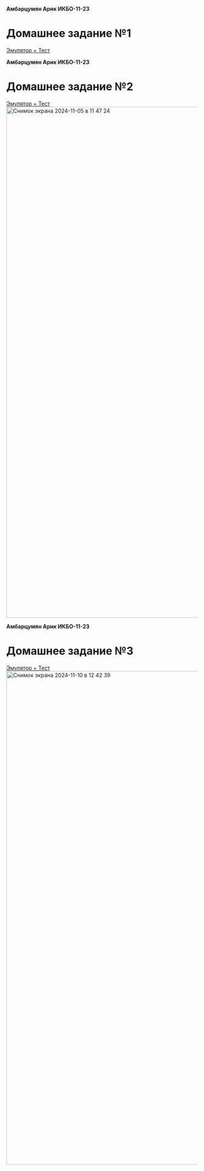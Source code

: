 **Амбарцумян Арик ИКБО-11-23**
# Домашнее задание №1
[Эмулятор + Тест](https://github.com/GaLanDec1/config.homeworks/tree/main/pythonProject)

**Амбарцумян Арик ИКБО-11-23**
# Домашнее задание №2
[Эмулятор + Тест](https://github.com/GaLanDec1/config.homeworks/tree/main/config2)
<img width="1342" alt="Снимок экрана 2024-11-05 в 11 47 24" src="https://github.com/user-attachments/assets/437023b7-a3d5-4c28-9890-b06a3aff01d0">

**Амбарцумян Арик ИКБО-11-23**
# Домашнее задание №3
[Эмулятор + Тест](https://github.com/GaLanDec1/config.homeworks/tree/main/config3)
<img width="1296" alt="Снимок экрана 2024-11-10 в 12 42 39" src="https://github.com/user-attachments/assets/2cce505d-0256-44fa-b659-20ee5dd9f9aa">


